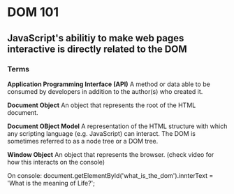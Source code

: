 # DOM 101
## JavaScript's abilitiy to make web pages interactive is directly related to the DOM

### Terms

**Application Programming Interface (API)**
A method or data able to be consumed by developers in addition to the author(s) who created it. 


**Document Object**
An object that represents the root of the HTML document. 


**Document OBject Model**
A representation of the HTML structure with which any scripting language (e.g. JavaScript) can interact. The DOM is sometimes referred to as a node tree or a DOM tree.


**Window Object**
An object that represents the browser. (check video for how this interacts on the console)

On console:
document.getElementById('what_is_the_dom').innterText = 'What is the meaning of Life?';